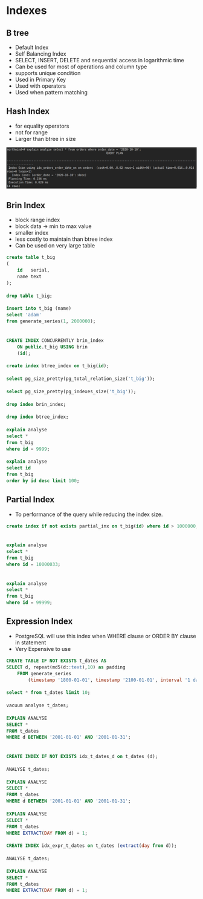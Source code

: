 # Indexes

## B tree

* Default Index
* Self Balancing Index
* SELECT, INSERT, DELETE and sequential access  in logarithmic time
* Can be used for most of operations and column type
* supports unique condition
* Used in Primary Key
* Used with operators 
* Used when pattern matching

## Hash Index

* for equality operators
* not for range 
* Larger than btree in size

![](../../.gitbook/assets/image%20%2813%29.png)

## Brin Index

* block range index
* block data -&gt; min to max value
* smaller index
* less costly to maintain than btree index
* Can be used on very large table

```sql
create table t_big
(
    id   serial,
    name text
);

drop table t_big;

insert into t_big (name)
select 'adam'
from generate_series(1, 2000000);


CREATE INDEX CONCURRENTLY brin_index
    ON public.t_big USING brin
    (id);
	
create index btree_index on t_big(id);

select pg_size_pretty(pg_total_relation_size('t_big'));

select pg_size_pretty(pg_indexes_size('t_big'));

drop index brin_index;

drop index btree_index;

explain analyse
select *
from t_big
where id = 9999;

explain analyse
select id
from t_big
order by id desc limit 100;
```

## Partial Index

* To performance of the query while reducing the index size.

```sql
create index if not exists partial_inx on t_big(id) where id > 1000000;


explain analyse
select *
from t_big
where id = 10000033;


explain analyse
select *
from t_big
where id = 99999;
```

## Expression Index

* PostgreSQL will use this index when WHERE clause or ORDER BY clause in statement
* Very Expensive to use

```sql
CREATE TABLE IF NOT EXISTS t_dates AS
SELECT d, repeat(md5(d::text),10) as padding
    FROM generate_series
        (timestamp '1800-01-01', timestamp '2100-01-01', interval '1 day') s(d);

select * from t_dates limit 10;

vacuum analyse t_dates;

EXPLAIN ANALYSE
SELECT *
FROM t_dates
WHERE d BETWEEN '2001-01-01' AND '2001-01-31';


CREATE INDEX IF NOT EXISTS idx_t_dates_d on t_dates (d);

ANALYSE t_dates;

EXPLAIN ANALYSE
SELECT *
FROM t_dates
WHERE d BETWEEN '2001-01-01' AND '2001-01-31';

EXPLAIN ANALYSE
SELECT *
FROM t_dates
WHERE EXTRACT(DAY FROM d) = 1;

CREATE INDEX idx_expr_t_dates on t_dates (extract(day from d));

ANALYSE t_dates;

EXPLAIN ANALYSE
SELECT *
FROM t_dates
WHERE EXTRACT(DAY FROM d) = 1;

```

